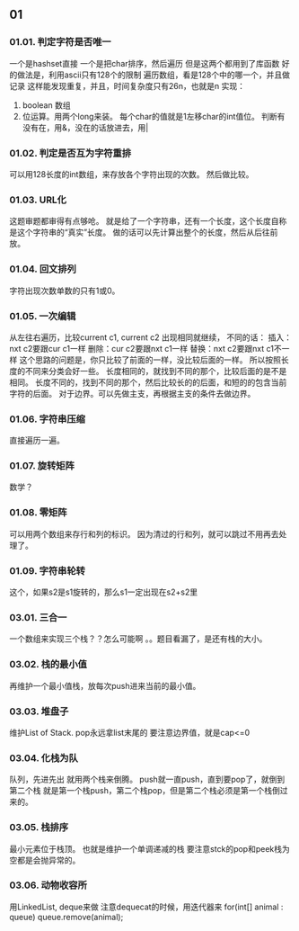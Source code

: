 ## 01

### 01.01. 判定字符是否唯一
一个是hashset直接
一个是把char排序，然后遍历
但是这两个都用到了库函数
好的做法是，利用ascii只有128个的限制
遍历数组，看是128个中的哪一个，并且做记录
这样能发现重复，并且，时间复杂度只有26n，也就是n
实现：
1. boolean 数组
2. 位运算。用两个long来装。
    每个char的值就是1左移char的int值位。
    判断有没有在，用&，没在的话放进去，用|
    
### 01.02. 判定是否互为字符重排
可以用128长度的int数组，来存放各个字符出现的次数。
然后做比较。

### 01.03. URL化
这题审题都审得有点够呛。
就是给了一个字符串，还有一个长度，这个长度自称是这个字符串的“真实”长度。
做的话可以先计算出整个的长度，然后从后往前放。


### 01.04. 回文排列
字符出现次数单数的只有1或0。

### 01.05. 一次编辑
从左往右遍历，比较current c1, current c2
出现相同就继续，
不同的话：
    插入：nxt c2要跟cur c1一样
    删除：cur c2要跟nxt c1一样
    替换：nxt c2要跟nxt c1不一样
这个思路的问题是，你只比较了前面的一样，没比较后面的一样。
所以按照长度的不同来分类会好一些。
长度相同的，就找到不同的那个，比较后面的是不是相同。
长度不同的，找到不同的那个，然后比较长的的后面，和短的的包含当前字符的后面。
对于边界。可以先做主支，再根据主支的条件去做边界。

### 01.06. 字符串压缩
直接遍历一遍。


### 01.07. 旋转矩阵
数学？

### 01.08. 零矩阵
可以用两个数组来存行和列的标识。
因为清过的行和列，就可以跳过不用再去处理了。

### 01.09. 字符串轮转
这个，如果s2是s1旋转的，那么s1一定出现在s2+s2里


### 03.01. 三合一
一个数组来实现三个栈？？怎么可能啊
。。题目看漏了，是还有栈的大小。

### 03.02. 栈的最小值
再维护一个最小值栈，放每次push进来当前的最小值。


### 03.03. 堆盘子
维护List of Stack.
pop永远拿list末尾的
要注意边界值，就是cap<=0

### 03.04. 化栈为队
队列，先进先出
就用两个栈来倒腾。
push就一直push，直到要pop了，就倒到第二个栈
就是第一个栈push，第二个栈pop，但是第二个栈必须是第一个栈倒过来的。


### 03.05. 栈排序
最小元素位于栈顶。
也就是维护一个单调递减的栈
要注意stck的pop和peek栈为空都是会抛异常的。


### 03.06. 动物收容所
用LinkedList, deque来做
注意dequecat的时候，用迭代器来
for(int[] animal : queue)
    queue.remove(animal);













